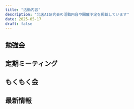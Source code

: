 ```yaml
---
title: "活動内容"
description: "北医AI研究会の活動内容や開催予定を掲載しています"
date: 2025-05-17
draft: false
---
```


## 勉強会

## 定期ミーティング

## もくもく会

## 最新情報
